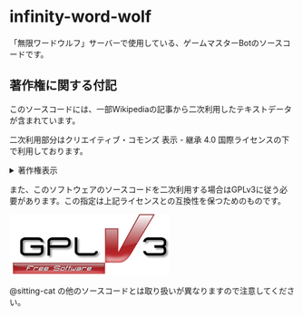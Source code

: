 # infinity-word-wolf
「無限ワードウルフ」サーバーで使用している、ゲームマスターBotのソースコードです。

## 著作権に関する付記

このソースコードには、一部Wikipediaの記事から二次利用したテキストデータが含まれています。

二次利用部分はクリエイティブ・コモンズ 表示 - 継承 4.0 国際ライセンスの下で利用しております。

<details>
<summary>著作権表示</summary>

<blockquote>
出典: フリー百科事典『ウィキペディア（Wikipedia）』

クリエイティブ・コモンズ 表示-継承 3.0 非移植ライセンスの下で利用可能です
</blockquote>
</details>

また、このソフトウェアのソースコードを二次利用する場合はGPLv3に従う必要があります。この指定は上記ライセンスとの互換性を保つためのものです。

[![GPLv3](https://raw.githubusercontent.com/sitting-cat/infinity-word-wolf/main/doc/gplv3.png)](https://github.com/sitting-cat/infinity-word-wolf/blob/main/LICENSE)

<!--
著作権表示は以下を用いてください。

Copyright 2022 github.com/sitting-cat

This file is part of Infinity-word-wolf.

Infinity-word-wolf is free software: you can redistribute it and/or modify
it under the terms of the GNU General Public License as published by
the Free Software Foundation, either version 3 of the License, or
(at your option) any later version.

Infinity-word-wolf is distributed in the hope that it will be useful,
but WITHOUT ANY WARRANTY; without even the implied warranty of
MERCHANTABILITY or FITNESS FOR A PARTICULAR PURPOSE.  See the
GNU General Public License for more details.

You should have received a copy of the GNU General Public License
along with Infinity-word-wolf.  If not, see <https://www.gnu.org/licenses/>.

-->

@sitting-cat の他のソースコードとは取り扱いが異なりますので注意してください。
